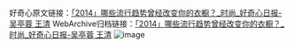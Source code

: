 好奇心原文链接：[「2014」哪些流行趋势曾经改变你的衣橱？_时尚_好奇心日报-吴亭蓉 王清](https://www.qdaily.com/articles/4759.html)
WebArchive归档链接：[「2014」哪些流行趋势曾经改变你的衣橱？_时尚_好奇心日报-吴亭蓉 王清](http://web.archive.org/web/20180128171146/http://www.qdaily.com:80/articles/4759.html)
![image](http://ww3.sinaimg.cn/large/007d5XDply1g3w5rgupgvj30kgcmmu0y)